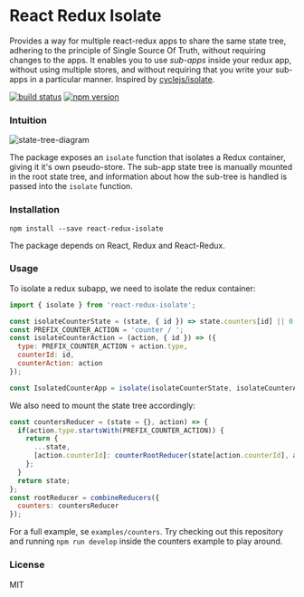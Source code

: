 # React Redux Isolate

Provides a way for multiple react-redux apps to share the same state tree, adhering to the principle of Single Source Of Truth,
without requiring changes to the apps. It enables you to use *sub-apps* inside your redux app, without using multiple stores, and without requiring that you write your sub-apps in a particular manner.
Inspired by [cyclejs/isolate](https://github.com/cyclejs/isolate).

[![build status](https://img.shields.io/travis/Trimma/react-redux-isolate/master.svg?style=flat-square)](https://travis-ci.org/Trimma/react-redux-isolate) [![npm version](https://img.shields.io/npm/v/react-redux-isolate.svg?style=flat-square)](https://www.npmjs.com/package/react-redux-isolate)

### Intuition

![state-tree-diagram](https://cloud.githubusercontent.com/assets/1098408/15419337/7e8ef546-1e65-11e6-8ff6-2f7cb1b8e122.png)

The package exposes an `isolate` function that isolates a Redux container, giving it it's own pseudo-store. The sub-app state tree is manually mounted in the root state tree, and information about how the sub-tree is handled is passed into the `isolate` function.

### Installation

```
npm install --save react-redux-isolate
```

The package depends on React, Redux and React-Redux.

### Usage

To isolate a redux subapp, we need to isolate the redux container:

```js
import { isolate } from 'react-redux-isolate';

const isolateCounterState = (state, { id }) => state.counters[id] || 0;
const PREFIX_COUNTER_ACTION = 'counter / ';
const isolateCounterAction = (action, { id }) => ({
  type: PREFIX_COUNTER_ACTION + action.type,
  counterId: id,
  counterAction: action
});

const IsolatedCounterApp = isolate(isolateCounterState, isolateCounterAction)(CounterApp);
```

We also need to mount the state tree accordingly:

```js
const countersReducer = (state = {}, action) => {
  if(action.type.startsWith(PREFIX_COUNTER_ACTION)) {
    return {
      ...state,
      [action.counterId]: counterRootReducer(state[action.counterId], action.counterAction)
    };
  }
  return state;
};
const rootReducer = combineReducers({
  counters: countersReducer
});
```

For a full example, se `examples/counters`. Try checking out this repository and running `npm run develop` inside the counters example to play around.

### License

MIT
